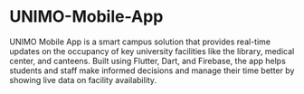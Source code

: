 # UNIMO-Mobile-App
UNIMO Mobile App is a smart campus solution that provides real-time updates on the occupancy of key university facilities like the library, medical center, and canteens. Built using Flutter, Dart, and Firebase, the app helps students and staff make informed decisions and manage their time better by showing live data on facility availability. 
